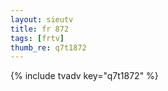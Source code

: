 ```yaml
--- 
layout: sieutv
title: fr 872
tags: [frtv]
thumb_re: q7t1872
---
```

{% include tvadv key="q7t1872" %} 
